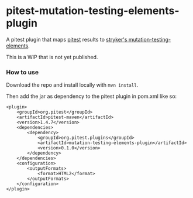 # pitest-mutation-testing-elements-plugin
A pitest plugin that maps [pitest](https://github.com/hcoles/pitest) results to [stryker's mutation-testing-elements](https://github.com/stryker-mutator/mutation-testing-elements).

This is a WIP that is not yet published. 

### How to use
Download the repo and install locally with `mvn install`.

Then add the jar as dependency to the pitest plugin in pom.xml like so:
  ```
  <plugin>
      <groupId>org.pitest</groupId>
      <artifactId>pitest-maven</artifactId>
      <version>1.4.7</version>
      <dependencies>
          <dependency>
              <groupId>org.pitest.plugins</groupId>
              <artifactId>mutation-testing-elements-plugin</artifactId>
              <version>0.1.0</version>
          </dependency>
      </dependencies>
      <configuration>
          <outputFormats>
              <format>HTML2</format>
          </outputFormats>
      </configuration>
  </plugin>
```
